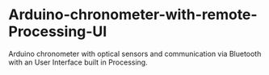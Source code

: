 # Arduino-chronometer-with-remote-Processing-UI
Arduino chronometer with optical sensors and communication via Bluetooth with an User Interface built in Processing.

